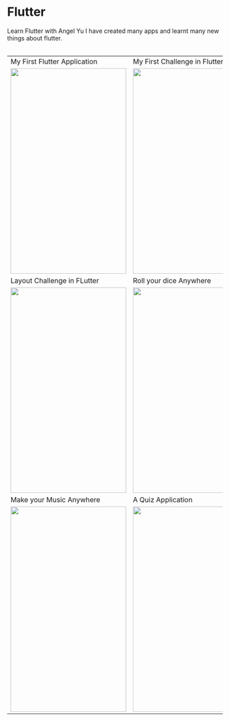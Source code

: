 # Flutter
Learn Flutter with Angel Yu
I have created many apps and learnt many new things about flutter.
<br/><br/>


<table>
  <tr>
    <td>My First Flutter Application</td>
     <td>My First Challenge in Flutter</td>
     <td>Visting Card that never runs out</td>
  </tr>
  <tr>
    <td><img src="https://github.com/Dheer08/Flutter-Development/blob/master/Demo%20of%20all%20apps/becomerich.jpg" width=270 height=480></td>
    <td><img src="https://github.com/Dheer08/Flutter-Development/blob/master/Demo%20of%20all%20apps/Challenge-Poor.jpg" width=270 height=480></td>
    <td><img src="https://github.com/Dheer08/Flutter-Development/blob/master/Demo%20of%20all%20apps/A%20visting%20card.jpeg" width=270 height=480></td>
  </tr>
   <tr>
    <td>Layout Challenge in FLutter</td>
     <td>Roll your dice Anywhere</td>
     <td>A Boss Level challenge</td>
  </tr>
  <tr>
     <td><img src="https://github.com/Dheer08/Flutter-Development/blob/master/Demo%20of%20all%20apps/Challenge-Layout.png" width=270 height=480></td>
      <td><img src="https://github.com/Dheer08/Flutter-Development/blob/master/Demo%20of%20all%20apps/Dicee.gif" width=270 height=480></td>
    <td><img src="https://github.com/Dheer08/Flutter-Development/blob/master/Demo%20of%20all%20apps/Wizard.gif" width=270 height=480></td>
  </tr>
   <tr>
    <td>Make your Music Anywhere</td>
     <td>A Quiz Application</td>
  </tr>
  <tr>
    <td><img src="https://github.com/Dheer08/Flutter-Development/blob/master/Demo%20of%20all%20apps/Xylophone.jpg" width=270 height=480></td>
    <td><img src="https://github.com/Dheer08/Flutter-Development/blob/master/Demo%20of%20all%20apps/Quizzler.gif" width=270 height=480></td>
    </tr>
 </table>





